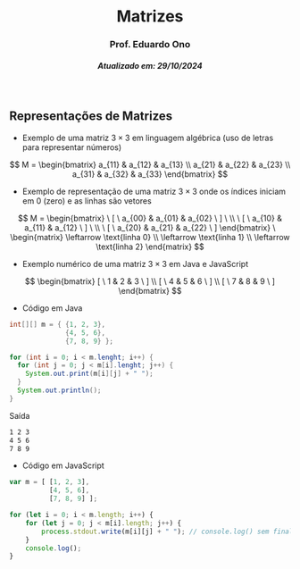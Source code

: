 <h1 align="center">Matrizes</h1>
<h3 align="center">Prof. Eduardo Ono</h3>
<h5 align="center">Atualizado em: 29/10/2024</h5>

&nbsp;

## Representações de Matrizes

* Exemplo de uma matriz $3 \times 3$ em linguagem algébrica (uso de letras para representar números)

$$
M =
\begin{bmatrix}
a_{11} & a_{12} & a_{13} \\
a_{21} & a_{22} & a_{23} \\
a_{31} & a_{32} & a_{33}
\end{bmatrix}
$$

* Exemplo de representação de uma matriz $3 \times 3$ onde os índices iniciam em 0 (zero) e as linhas são vetores

$$
M =
\begin{bmatrix}
\ [ \ a_{00} & a_{01} & a_{02} \ ] \ \\
\ [ \ a_{10} & a_{11} & a_{12} \ ] \ \\
\ [ \ a_{20} & a_{21} & a_{22} \ ]
\end{bmatrix}
\
\begin{matrix}
\leftarrow \text{linha 0} \\
\leftarrow \text{linha 1} \\
\leftarrow \text{linha 2}
\end{matrix}
$$

* Exemplo numérico de uma matriz $3 \times 3$ em Java e JavaScript

$$
\begin{bmatrix}
[ \ 1 & 2 & 3 \ ] \\
[ \ 4 & 5 & 6 \ ] \\
[ \ 7 & 8 & 9 \ ]
\end{bmatrix}
$$

* Código em Java

```java
int[][] m = { {1, 2, 3},
              {4, 5, 6},
              {7, 8, 9} };
```

```java
for (int i = 0; i < m.lenght; i++) {
  for (int j = 0; j < m[i].lenght; j++) {
    System.out.print(m[i][j] + " ");
  }
  System.out.println();
}
```

Saída

```txt
1 2 3
4 5 6
7 8 9
```

* Código em JavaScript

```JavaScript
var m = [ [1, 2, 3],
          [4, 5, 6],
          [7, 8, 9] ];

for (let i = 0; i < m.length; i++) {
    for (let j = 0; j < m[i].length; j++) {
        process.stdout.write(m[i][j] + " "); // console.log() sem final de linha
    }
    console.log();
}
```

&nbsp;
